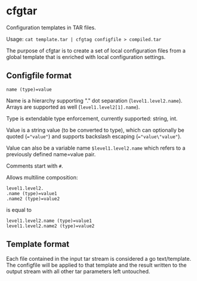 # cfgtar
Configuration templates in TAR files.

Usage: `cat template.tar | cfgtag configfile > compiled.tar`

The purpose of cfgtar is to create a set of local configuration files from a global template that is enriched with
local configuration settings.

## Configfile format

`name (type)=value`

Name is a hierarchy supporting "." dot separation (`level1.level2.name`). Arrays are supported as well (`level1.level2[1].name`).

Type is extendable type enforcement, currently supported: string, int.

Value is a string value (to be converted to type), which can optionally be quoted (`="value"`) and supports backslash escaping (`="value\"value"`).

Value can also be a variable name `$level1.level2.name` which refers to a previously defined name=value pair.

Comments start with `#`.

Allows multiline composition:

```
level1.level2.
.name (type)=value1
.name2 (type)=value2
```

is equal to

```
level1.level2.name (type)=value1
level1.level2.name2 (type)=value2
```

## Template format

Each file contained in the input tar stream is considered a go text/template. The configfile will be applied to that
template and the result written to the output stream with all other tar parameters left untouched.